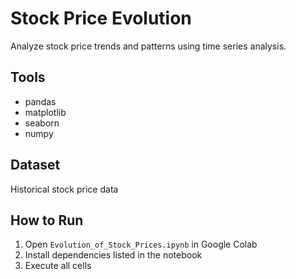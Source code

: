 # Stock Price Evolution

Analyze stock price trends and patterns using time series analysis.

## Tools
- pandas
- matplotlib
- seaborn
- numpy

## Dataset
Historical stock price data

## How to Run
1. Open `Evolution_of_Stock_Prices.ipynb` in Google Colab
2. Install dependencies listed in the notebook
3. Execute all cells

